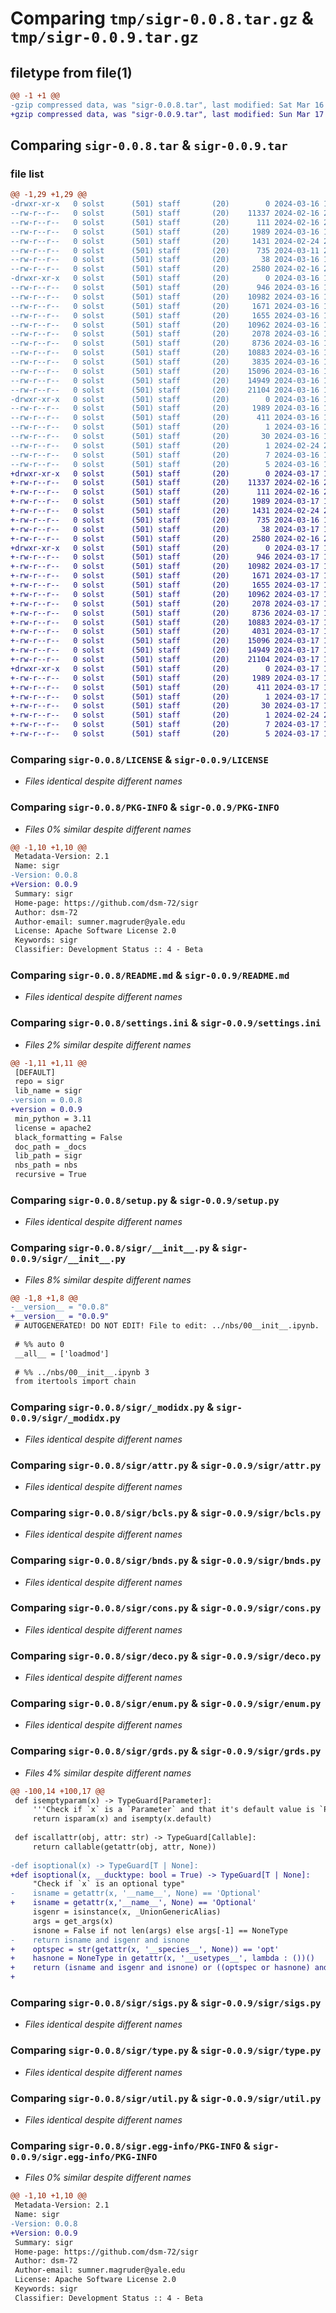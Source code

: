 # Comparing `tmp/sigr-0.0.8.tar.gz` & `tmp/sigr-0.0.9.tar.gz`

## filetype from file(1)

```diff
@@ -1 +1 @@
-gzip compressed data, was "sigr-0.0.8.tar", last modified: Sat Mar 16 17:17:47 2024, max compression
+gzip compressed data, was "sigr-0.0.9.tar", last modified: Sun Mar 17 17:03:00 2024, max compression
```

## Comparing `sigr-0.0.8.tar` & `sigr-0.0.9.tar`

### file list

```diff
@@ -1,29 +1,29 @@
-drwxr-xr-x   0 solst      (501) staff       (20)        0 2024-03-16 17:17:47.264306 sigr-0.0.8/
--rw-r--r--   0 solst      (501) staff       (20)    11337 2024-02-16 20:20:17.000000 sigr-0.0.8/LICENSE
--rw-r--r--   0 solst      (501) staff       (20)      111 2024-02-16 20:20:17.000000 sigr-0.0.8/MANIFEST.in
--rw-r--r--   0 solst      (501) staff       (20)     1989 2024-03-16 17:17:47.264175 sigr-0.0.8/PKG-INFO
--rw-r--r--   0 solst      (501) staff       (20)     1431 2024-02-24 20:30:35.000000 sigr-0.0.8/README.md
--rw-r--r--   0 solst      (501) staff       (20)      735 2024-03-11 20:32:35.000000 sigr-0.0.8/settings.ini
--rw-r--r--   0 solst      (501) staff       (20)       38 2024-03-16 17:17:47.264346 sigr-0.0.8/setup.cfg
--rw-r--r--   0 solst      (501) staff       (20)     2580 2024-02-16 20:20:17.000000 sigr-0.0.8/setup.py
-drwxr-xr-x   0 solst      (501) staff       (20)        0 2024-03-16 17:17:47.262900 sigr-0.0.8/sigr/
--rw-r--r--   0 solst      (501) staff       (20)      946 2024-03-16 17:17:44.000000 sigr-0.0.8/sigr/__init__.py
--rw-r--r--   0 solst      (501) staff       (20)    10982 2024-03-16 17:17:44.000000 sigr-0.0.8/sigr/_modidx.py
--rw-r--r--   0 solst      (501) staff       (20)     1671 2024-03-16 17:17:44.000000 sigr-0.0.8/sigr/attr.py
--rw-r--r--   0 solst      (501) staff       (20)     1655 2024-03-16 17:17:44.000000 sigr-0.0.8/sigr/bcls.py
--rw-r--r--   0 solst      (501) staff       (20)    10962 2024-03-16 17:17:44.000000 sigr-0.0.8/sigr/bnds.py
--rw-r--r--   0 solst      (501) staff       (20)     2078 2024-03-16 17:17:44.000000 sigr-0.0.8/sigr/cons.py
--rw-r--r--   0 solst      (501) staff       (20)     8736 2024-03-16 17:17:44.000000 sigr-0.0.8/sigr/deco.py
--rw-r--r--   0 solst      (501) staff       (20)    10883 2024-03-16 17:17:44.000000 sigr-0.0.8/sigr/enum.py
--rw-r--r--   0 solst      (501) staff       (20)     3835 2024-03-16 17:17:44.000000 sigr-0.0.8/sigr/grds.py
--rw-r--r--   0 solst      (501) staff       (20)    15096 2024-03-16 17:17:44.000000 sigr-0.0.8/sigr/sigs.py
--rw-r--r--   0 solst      (501) staff       (20)    14949 2024-03-16 17:17:44.000000 sigr-0.0.8/sigr/type.py
--rw-r--r--   0 solst      (501) staff       (20)    21104 2024-03-16 17:17:44.000000 sigr-0.0.8/sigr/util.py
-drwxr-xr-x   0 solst      (501) staff       (20)        0 2024-03-16 17:17:47.263862 sigr-0.0.8/sigr.egg-info/
--rw-r--r--   0 solst      (501) staff       (20)     1989 2024-03-16 17:17:47.000000 sigr-0.0.8/sigr.egg-info/PKG-INFO
--rw-r--r--   0 solst      (501) staff       (20)      411 2024-03-16 17:17:47.000000 sigr-0.0.8/sigr.egg-info/SOURCES.txt
--rw-r--r--   0 solst      (501) staff       (20)        1 2024-03-16 17:17:47.000000 sigr-0.0.8/sigr.egg-info/dependency_links.txt
--rw-r--r--   0 solst      (501) staff       (20)       30 2024-03-16 17:17:47.000000 sigr-0.0.8/sigr.egg-info/entry_points.txt
--rw-r--r--   0 solst      (501) staff       (20)        1 2024-02-24 20:27:32.000000 sigr-0.0.8/sigr.egg-info/not-zip-safe
--rw-r--r--   0 solst      (501) staff       (20)        7 2024-03-16 17:17:47.000000 sigr-0.0.8/sigr.egg-info/requires.txt
--rw-r--r--   0 solst      (501) staff       (20)        5 2024-03-16 17:17:47.000000 sigr-0.0.8/sigr.egg-info/top_level.txt
+drwxr-xr-x   0 solst      (501) staff       (20)        0 2024-03-17 17:03:00.613389 sigr-0.0.9/
+-rw-r--r--   0 solst      (501) staff       (20)    11337 2024-02-16 20:20:17.000000 sigr-0.0.9/LICENSE
+-rw-r--r--   0 solst      (501) staff       (20)      111 2024-02-16 20:20:17.000000 sigr-0.0.9/MANIFEST.in
+-rw-r--r--   0 solst      (501) staff       (20)     1989 2024-03-17 17:03:00.613253 sigr-0.0.9/PKG-INFO
+-rw-r--r--   0 solst      (501) staff       (20)     1431 2024-02-24 20:30:35.000000 sigr-0.0.9/README.md
+-rw-r--r--   0 solst      (501) staff       (20)      735 2024-03-16 17:18:51.000000 sigr-0.0.9/settings.ini
+-rw-r--r--   0 solst      (501) staff       (20)       38 2024-03-17 17:03:00.613428 sigr-0.0.9/setup.cfg
+-rw-r--r--   0 solst      (501) staff       (20)     2580 2024-02-16 20:20:17.000000 sigr-0.0.9/setup.py
+drwxr-xr-x   0 solst      (501) staff       (20)        0 2024-03-17 17:03:00.612032 sigr-0.0.9/sigr/
+-rw-r--r--   0 solst      (501) staff       (20)      946 2024-03-17 17:02:58.000000 sigr-0.0.9/sigr/__init__.py
+-rw-r--r--   0 solst      (501) staff       (20)    10982 2024-03-17 17:02:58.000000 sigr-0.0.9/sigr/_modidx.py
+-rw-r--r--   0 solst      (501) staff       (20)     1671 2024-03-17 17:02:58.000000 sigr-0.0.9/sigr/attr.py
+-rw-r--r--   0 solst      (501) staff       (20)     1655 2024-03-17 17:02:58.000000 sigr-0.0.9/sigr/bcls.py
+-rw-r--r--   0 solst      (501) staff       (20)    10962 2024-03-17 17:02:58.000000 sigr-0.0.9/sigr/bnds.py
+-rw-r--r--   0 solst      (501) staff       (20)     2078 2024-03-17 17:02:58.000000 sigr-0.0.9/sigr/cons.py
+-rw-r--r--   0 solst      (501) staff       (20)     8736 2024-03-17 17:02:58.000000 sigr-0.0.9/sigr/deco.py
+-rw-r--r--   0 solst      (501) staff       (20)    10883 2024-03-17 17:02:58.000000 sigr-0.0.9/sigr/enum.py
+-rw-r--r--   0 solst      (501) staff       (20)     4031 2024-03-17 17:02:58.000000 sigr-0.0.9/sigr/grds.py
+-rw-r--r--   0 solst      (501) staff       (20)    15096 2024-03-17 17:02:58.000000 sigr-0.0.9/sigr/sigs.py
+-rw-r--r--   0 solst      (501) staff       (20)    14949 2024-03-17 17:02:58.000000 sigr-0.0.9/sigr/type.py
+-rw-r--r--   0 solst      (501) staff       (20)    21104 2024-03-17 17:02:58.000000 sigr-0.0.9/sigr/util.py
+drwxr-xr-x   0 solst      (501) staff       (20)        0 2024-03-17 17:03:00.613094 sigr-0.0.9/sigr.egg-info/
+-rw-r--r--   0 solst      (501) staff       (20)     1989 2024-03-17 17:03:00.000000 sigr-0.0.9/sigr.egg-info/PKG-INFO
+-rw-r--r--   0 solst      (501) staff       (20)      411 2024-03-17 17:03:00.000000 sigr-0.0.9/sigr.egg-info/SOURCES.txt
+-rw-r--r--   0 solst      (501) staff       (20)        1 2024-03-17 17:03:00.000000 sigr-0.0.9/sigr.egg-info/dependency_links.txt
+-rw-r--r--   0 solst      (501) staff       (20)       30 2024-03-17 17:03:00.000000 sigr-0.0.9/sigr.egg-info/entry_points.txt
+-rw-r--r--   0 solst      (501) staff       (20)        1 2024-02-24 20:27:32.000000 sigr-0.0.9/sigr.egg-info/not-zip-safe
+-rw-r--r--   0 solst      (501) staff       (20)        7 2024-03-17 17:03:00.000000 sigr-0.0.9/sigr.egg-info/requires.txt
+-rw-r--r--   0 solst      (501) staff       (20)        5 2024-03-17 17:03:00.000000 sigr-0.0.9/sigr.egg-info/top_level.txt
```

### Comparing `sigr-0.0.8/LICENSE` & `sigr-0.0.9/LICENSE`

 * *Files identical despite different names*

### Comparing `sigr-0.0.8/PKG-INFO` & `sigr-0.0.9/PKG-INFO`

 * *Files 0% similar despite different names*

```diff
@@ -1,10 +1,10 @@
 Metadata-Version: 2.1
 Name: sigr
-Version: 0.0.8
+Version: 0.0.9
 Summary: sigr
 Home-page: https://github.com/dsm-72/sigr
 Author: dsm-72
 Author-email: sumner.magruder@yale.edu
 License: Apache Software License 2.0
 Keywords: sigr
 Classifier: Development Status :: 4 - Beta
```

### Comparing `sigr-0.0.8/README.md` & `sigr-0.0.9/README.md`

 * *Files identical despite different names*

### Comparing `sigr-0.0.8/settings.ini` & `sigr-0.0.9/settings.ini`

 * *Files 2% similar despite different names*

```diff
@@ -1,11 +1,11 @@
 [DEFAULT]
 repo = sigr
 lib_name = sigr
-version = 0.0.8
+version = 0.0.9
 min_python = 3.11
 license = apache2
 black_formatting = False
 doc_path = _docs
 lib_path = sigr
 nbs_path = nbs
 recursive = True
```

### Comparing `sigr-0.0.8/setup.py` & `sigr-0.0.9/setup.py`

 * *Files identical despite different names*

### Comparing `sigr-0.0.8/sigr/__init__.py` & `sigr-0.0.9/sigr/__init__.py`

 * *Files 8% similar despite different names*

```diff
@@ -1,8 +1,8 @@
-__version__ = "0.0.8"
+__version__ = "0.0.9"
 # AUTOGENERATED! DO NOT EDIT! File to edit: ../nbs/00__init__.ipynb.
 
 # %% auto 0
 __all__ = ['loadmod']
 
 # %% ../nbs/00__init__.ipynb 3
 from itertools import chain
```

### Comparing `sigr-0.0.8/sigr/_modidx.py` & `sigr-0.0.9/sigr/_modidx.py`

 * *Files identical despite different names*

### Comparing `sigr-0.0.8/sigr/attr.py` & `sigr-0.0.9/sigr/attr.py`

 * *Files identical despite different names*

### Comparing `sigr-0.0.8/sigr/bcls.py` & `sigr-0.0.9/sigr/bcls.py`

 * *Files identical despite different names*

### Comparing `sigr-0.0.8/sigr/bnds.py` & `sigr-0.0.9/sigr/bnds.py`

 * *Files identical despite different names*

### Comparing `sigr-0.0.8/sigr/cons.py` & `sigr-0.0.9/sigr/cons.py`

 * *Files identical despite different names*

### Comparing `sigr-0.0.8/sigr/deco.py` & `sigr-0.0.9/sigr/deco.py`

 * *Files identical despite different names*

### Comparing `sigr-0.0.8/sigr/enum.py` & `sigr-0.0.9/sigr/enum.py`

 * *Files identical despite different names*

### Comparing `sigr-0.0.8/sigr/grds.py` & `sigr-0.0.9/sigr/grds.py`

 * *Files 4% similar despite different names*

```diff
@@ -100,14 +100,17 @@
 def isemptyparam(x) -> TypeGuard[Parameter]:
     '''Check if `x` is a `Parameter` and that it's default value is `Parameter._empty`'''
     return isparam(x) and isempty(x.default)
 
 def iscallattr(obj, attr: str) -> TypeGuard[Callable]: 
     return callable(getattr(obj, attr, None))
 
-def isoptional(x) -> TypeGuard[T | None]:
+def isoptional(x, __ducktype: bool = True) -> TypeGuard[T | None]:
     "Check if `x` is an optional type"
-    isname = getattr(x, '__name__', None) == 'Optional'
+    isname = getattr(x,'__name__', None) == 'Optional'
     isgenr = isinstance(x, _UnionGenericAlias)
     args = get_args(x)
     isnone = False if not len(args) else args[-1] == NoneType
-    return isname and isgenr and isnone
+    optspec = str(getattr(x, '__species__', None)) == 'opt'
+    hasnone = NoneType in getattr(x, '__usetypes__', lambda : ())()
+    return (isname and isgenr and isnone) or ((optspec or hasnone) and __ducktype)
+
```

### Comparing `sigr-0.0.8/sigr/sigs.py` & `sigr-0.0.9/sigr/sigs.py`

 * *Files identical despite different names*

### Comparing `sigr-0.0.8/sigr/type.py` & `sigr-0.0.9/sigr/type.py`

 * *Files identical despite different names*

### Comparing `sigr-0.0.8/sigr/util.py` & `sigr-0.0.9/sigr/util.py`

 * *Files identical despite different names*

### Comparing `sigr-0.0.8/sigr.egg-info/PKG-INFO` & `sigr-0.0.9/sigr.egg-info/PKG-INFO`

 * *Files 0% similar despite different names*

```diff
@@ -1,10 +1,10 @@
 Metadata-Version: 2.1
 Name: sigr
-Version: 0.0.8
+Version: 0.0.9
 Summary: sigr
 Home-page: https://github.com/dsm-72/sigr
 Author: dsm-72
 Author-email: sumner.magruder@yale.edu
 License: Apache Software License 2.0
 Keywords: sigr
 Classifier: Development Status :: 4 - Beta
```

